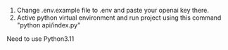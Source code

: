 1. Change .env.example file to .env and paste your openai key there.
2. Active python virtual environment and run project using this command "python api/index.py"

Need to use Python3.11
